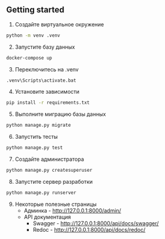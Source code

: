 ## Getting started



1. Создайте виртуальное окружение
```bash
python -m venv .venv
```
2. Запустите базу данных
```bash
docker-compose up
```
3. Переключитесь на .venv
```bash
.venv\Scripts\activate.bat  
```
4. Установите зависимости
```bash
pip install -r requirements.txt
```
5. Выполните миграцию базы данных
```bash
python manage.py migrate
```
6. Запустить тесты
```bash
python manage.py test
```
7. Cоздайте администратора
```bash
python manage.py createsuperuser
```
8. Запустите сервер разработки
```bash
python manage.py runserver
```
9. Некоторые полезные страницы
   * Админка - http://127.0.0.1:8000/admin/
   * API документация
     * Swagger - http://127.0.0.1:8000/api/docs/swagger/
     * Redoc - http://127.0.0.1:8000/api/docs/redoc/

